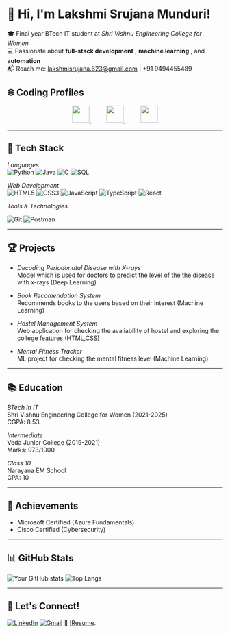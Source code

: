 # 👋 Hi, I'm Lakshmi Srujana Munduri!

🎓 Final year BTech IT student at *Shri Vishnu Engineering College for Women*  
💻 Passionate about **full-stack development** , **machine learning** , and **automation**  
📬 Reach me: lakshmisrujana.623@gmail.com | +91 9494455489  

## 🌐 Coding Profiles

<p align="center">
  <a href="https://leetcode.com/u/21b01a12b7/" target="_blank" style="margin-right: 20px;">
    <img src="https://img.shields.io/badge/LeetCode-000000?style=for-the-badge&logo=leetcode&logoColor=yellow" height="40" />
  </a>
  &nbsp;&nbsp;&nbsp;
  <a href="https://www.codechef.com/users/srujana_12b7" target="_blank" style="margin-right: 20px;">
    <img src="https://img.shields.io/badge/CodeChef-5B4638?style=for-the-badge&logo=codechef&logoColor=white" height="40" />
  </a>
  &nbsp;&nbsp;&nbsp;
  <a href="https://www.hackerrank.com/profile/21b01a12b7" target="_blank">
    <img src="https://img.shields.io/badge/HackerRank-2EC866?style=for-the-badge&logo=HackerRank&logoColor=white" height="40" />
  </a>
</p>

---

## 🚀 Tech Stack

*Languages*  
![Python](https://img.shields.io/badge/-Python-black?style=flat-square&logo=python)
![Java](https://img.shields.io/badge/-Java-black?style=flat-square&logo=java)
![C](https://img.shields.io/badge/-C-black?style=flat-square&logo=c)
![SQL](https://img.shields.io/badge/-SQL-black?style=flat-square&logo=mysql)

*Web Development*  
![HTML5](https://img.shields.io/badge/-HTML5-black?style=flat-square&logo=html5)
![CSS3](https://img.shields.io/badge/-CSS3-black?style=flat-square&logo=css3)
![JavaScript](https://img.shields.io/badge/-JavaScript-black?style=flat-square&logo=javascript)
![TypeScript](https://img.shields.io/badge/-TypeScript-black?style=flat-square&logo=typescript)
![React](https://img.shields.io/badge/-React-black?style=flat-square&logo=react)

*Tools & Technologies*  

![Git](https://img.shields.io/badge/-Git-black?style=flat-square&logo=git)
![Postman](https://img.shields.io/badge/-Postman-black?style=flat-square&logo=postman)


---

## 🏆 Projects

- *Decoding Periodonatal Disease with X-rays*   
  Model which is used for doctors to predict the level of the the disease with x-rays (Deep Learning)


- *Book Recomendation System*   
  Recommends books to the users based on their interest (Machine Learning)


- *Hostel Management System*  
  Web application for checking the avaliability of hostel and exploring the college features (HTML,CSS)


- *Mental Fitness Tracker*   
  ML project for checking the mental fitness level (Machine Learning)

---

## 📚 Education

*BTech in IT*  
Shri Vishnu Engineering College for Women (2021-2025)  
CGPA: 8.53

*Intermediate*  
Veda Junior College (2019-2021)  
Marks: 973/1000

*Class 10*  
Narayana EM School  
GPA: 10

---

## 🏅 Achievements


- Microsoft Certified (Azure Fundamentals)
- Cisco Certified (Cybersecurity)

---

## 📊 GitHub Stats

![Your GitHub stats](https://github-readme-stats.vercel.app/api?username=Lakshmi-Srujana-Munduri&show_icons=true&theme=radical)
![Top Langs](https://github-readme-stats.vercel.app/api/top-langs/?username=Lakshmi-Srujana-Munduri&layout=compact&theme=radical)

---

## 🤝 Let's Connect!

[![LinkedIn](https://img.shields.io/badge/LinkedIn-0077B5?style=for-the-badge&logo=linkedin&logoColor=white)]([YOUR_LINKEDIN_LINK](https://www.linkedin.com/in/lakshmi-srujana-munduri-b28683250/))
[![Gmail](https://img.shields.io/badge/Gmail-D14836?style=for-the-badge&logo=gmail&logoColor=white)](mailto:lakshmisrujana.623@gmail.com)
💼 [!Resume](https://drive.google.com/file/d/1AdFqnu9ppPo33YnEP_l1QsodFgVy4MCr/view?usp=drive_link).
